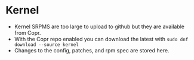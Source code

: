 # Kernel
- Kernel SRPMS are too large to upload to github but they are available from Copr. 
- With the Copr repo enabled you can download the latest with `sudo dnf download --source kernel`
- Changes to the config, patches, and rpm spec are stored here.
